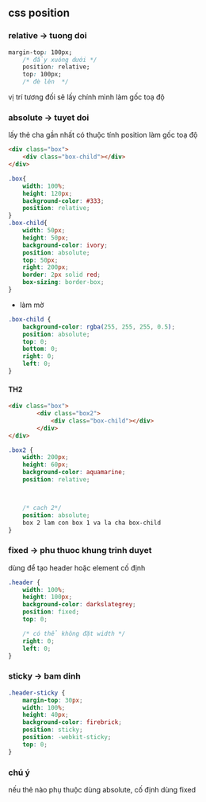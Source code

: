 ## css position

### relative -> tuong doi
```css
margin-top: 100px;
    /* đẩy xuóng dưới */
    position: relative;
    top: 100px;
    /* đè lên  */
```

vị trí tương đối sẽ lấy chính mình làm gốc toạ độ
### absolute -> tuyet doi
lấy thẻ cha gần nhất có thuộc tính position làm gốc toạ độ 
```html
<div class="box">
    <div class="box-child"></div>
</div>
```
```css
.box{
    width: 100%;
    height: 120px;
    background-color: #333;
    position: relative;
}
.box-child{
    width: 50px;
    height: 50px;
    background-color: ivory;
    position: absolute;
    top: 50px;
    right: 200px;
    border: 2px solid red;
    box-sizing: border-box;
}
```
* làm mờ
```css
.box-child {
    background-color: rgba(255, 255, 255, 0.5);
    position: absolute;
    top: 0;
    bottom: 0;
    right: 0;
    left: 0;
}
```
#### TH2
```html
<div class="box">
        <div class="box2">
            <div class="box-child"></div>
        </div>
</div>
```

```css
.box2 {
    width: 200px;
    height: 60px;
    background-color: aquamarine;
    position: relative;



    /* cach 2*/
    position: absolute; 
    box 2 lam con box 1 va la cha box-child
}
```
### fixed -> phu thuoc khung trinh duyet
dùng để tạo header hoặc element cố định

```css
.header {
    width: 100%;
    height: 100px;
    background-color: darkslategrey;
    position: fixed;
    top: 0;

    /* có thể không đặt width */
    right: 0;
    left: 0;
}
```
### sticky -> bam dinh
```css
.header-sticky {
    margin-top: 30px;
    width: 100%;
    height: 40px;
    background-color: firebrick;
    position: sticky;
    position: -webkit-sticky;
    top: 0;
}
```
### chú ý

nếu thẻ nào phụ thuộc dùng absolute, cố định dùng fixed